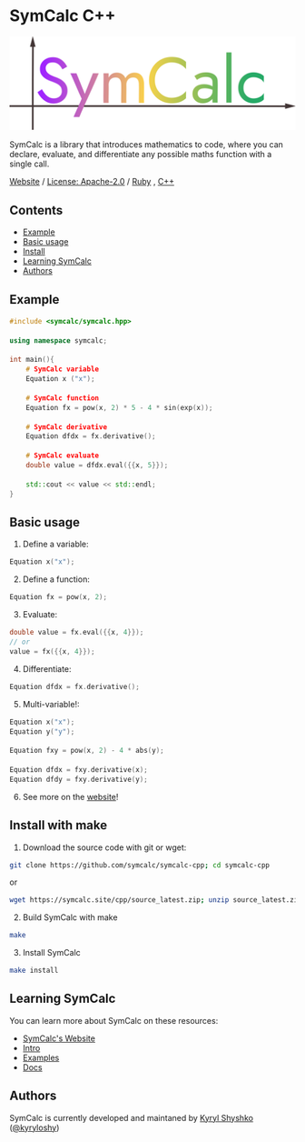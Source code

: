 # SymCalc C++

![SymCalc Logo](/symcalc_logo.png)

SymCalc is a library that introduces mathematics to code, where you can declare, evaluate, and differentiate any possible maths function with a single call.

[Website](https://symcalc.site/cpp)
/
[License: Apache-2.0](http://www.apache.org/licenses/LICENSE-2.0)
/
[Ruby](https://github.com/symcalc/symcalc-ruby)
, 
[C++](https://github.com/symcalc/symcalc-cpp)

## Contents
- [Example](#example)
- [Basic usage](#basic-usage)
- [Install](#install-with-make)
- [Learning SymCalc](#learning-symcalc)
- [Authors](#authors)

## Example
```cpp
#include <symcalc/symcalc.hpp>

using namespace symcalc;

int main(){
    # SymCalc variable
    Equation x ("x");

    # SymCalc function
    Equation fx = pow(x, 2) * 5 - 4 * sin(exp(x));

    # SymCalc derivative
    Equation dfdx = fx.derivative();

    # SymCalc evaluate
    double value = dfdx.eval({{x, 5}});

    std::cout << value << std::endl;
}
```

## Basic usage

1. Define a variable:
```cpp
Equation x("x");
```

2. Define a function:
```cpp
Equation fx = pow(x, 2);
```

3. Evaluate:
```cpp
double value = fx.eval({{x, 4}});
// or
value = fx({{x, 4}});
```

4. Differentiate:
```cpp
Equation dfdx = fx.derivative();
```

5. Multi-variable!:
```cpp
Equation x("x");
Equation y("y");

Equation fxy = pow(x, 2) - 4 * abs(y);

Equation dfdx = fxy.derivative(x);
Equation dfdy = fxy.derivative(y);
```

6. See more on the [website](https://symcalc.site/cpp)!

## Install with make

1. Download the source code with git or wget:
```bash
git clone https://github.com/symcalc/symcalc-cpp; cd symcalc-cpp
```

or

```bash
wget https://symcalc.site/cpp/source_latest.zip; unzip source_latest.zip; cd symcalc_cpp_source
```

2. Build SymCalc with make
```bash
make
```

3. Install SymCalc
```bash
make install
```

## Learning SymCalc

You can learn more about SymCalc on these resources:

- [SymCalc's Website](https://symcalc.site/cpp)
- [Intro](https://symcalc.site/cpp/intro)
- [Examples](https://symcalc.site/cpp/examples)
- [Docs](https://symcalc.site/cpp/docs)


## Authors

SymCalc is currently developed and maintaned by [Kyryl Shyshko](https://kyrylshyshko.me) ([@kyryloshy](https://github.com/kyryloshy))
